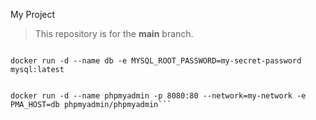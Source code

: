 My Project

> This repository is for the **main** branch.

```docker network create my-network

docker run -d --name db -e MYSQL_ROOT_PASSWORD=my-secret-password mysql:latest


docker run -d --name phpmyadmin -p 8080:80 --network=my-network -e PMA_HOST=db phpmyadmin/phpmyadmin```
